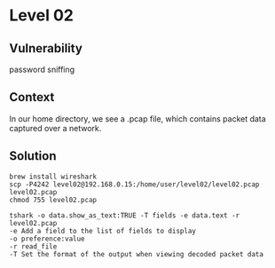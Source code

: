 # Level 02

## Vulnerability
password sniffing

## Context
In our home directory, we see a .pcap file, which contains packet data captured over a network.

## Solution

```
brew install wireshark
scp -P4242 level02@192.168.0.15:/home/user/level02/level02.pcap level02.pcap
chmod 755 level02.pcap

tshark -o data.show_as_text:TRUE -T fields -e data.text -r level02.pcap
-e Add a field to the list of fields to display
-o preference:value
-r read_file
-T Set the format of the output when viewing decoded packet data
